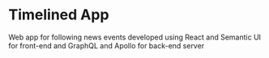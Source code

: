 # Timelined App

Web app for following news events developed using React and Semantic UI for front-end and GraphQL and Apollo for back-end server
